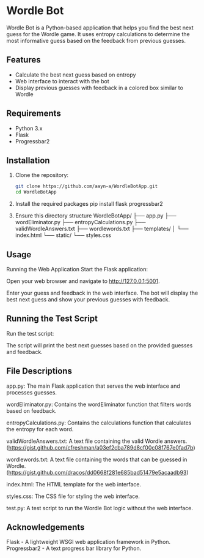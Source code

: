 # Wordle Bot

Wordle Bot is a Python-based application that helps you find the best next guess for the Wordle game. It uses entropy calculations to determine the most informative guess based on the feedback from previous guesses.

## Features

- Calculate the best next guess based on entropy
- Web interface to interact with the bot
- Display previous guesses with feedback in a colored box similar to Wordle

## Requirements

- Python 3.x
- Flask
- Progressbar2

## Installation

1. Clone the repository:

   ```sh
   git clone https://github.com/aayn-a/WordleBotApp.git
   cd WordleBotApp


2. Install the required packages
   pip install flask progressbar2

3. Ensure this directory structure
  WordleBotApp/
  ├── app.py
  ├── wordEliminator.py
  ├── entropyCalculations.py
  ├── validWordleAnswers.txt
  ├── wordlewords.txt
  ├── templates/
  │   └── index.html
  └── static/
      └── styles.css


## Usage
Running the Web Application
Start the Flask application:

Open your web browser and navigate to http://127.0.0.1:5001.

Enter your guess and feedback in the web interface. The bot will display the best next guess and show your previous guesses with feedback.

## Running the Test Script
Run the test script:

The script will print the best next guesses based on the provided guesses and feedback.

## File Descriptions
app.py: The main Flask application that serves the web interface and processes guesses.

wordEliminator.py: Contains the wordEliminator function that filters words based on feedback.

entropyCalculations.py: Contains the calculations function that calculates the entropy for each word.

validWordleAnswers.txt: A text file containing the valid Wordle answers. (https://gist.github.com/cfreshman/a03ef2cba789d8cf00c08f767e0fad7b)

wordlewords.txt: A text file containing the words that can be guessed in Wordle. (https://gist.github.com/dracos/dd0668f281e685bad51479e5acaadb93)

index.html: The HTML template for the web interface.

styles.css: The CSS file for styling the web interface.

test.py: A test script to run the Wordle Bot logic without the web interface.


## Acknowledgements

Flask - A lightweight WSGI web application framework in Python.
Progressbar2 - A text progress bar library for Python.
